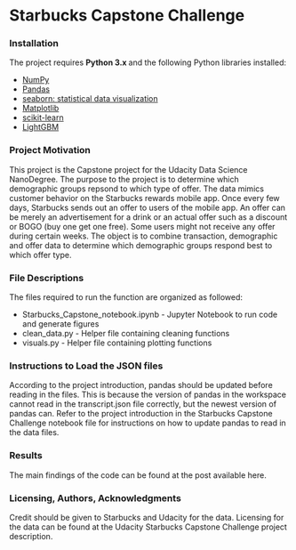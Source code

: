 
<h1>Starbucks Capstone Challenge</h1>

<h3>Installation</h3>

The project requires <b> Python 3.x </b> and the following Python libraries installed:
<ul>

  <li> <a href="http://www.numpy.org/" rel="nofollow">NumPy</a> </li>
  <li> <a href="http://pandas.pydata.org" rel="nofollow">Pandas</a> </li>
  <li> <a href="https://seaborn.pydata.org/" rel="nofollow">seaborn: statistical data visualization </a> </li>
  <li> <a href="https://matplotlib.org/" rel="nofollow">Matplotlib </a> </li>
  <li> <a href="https://scikit-learn.org/stable/" rel="nofollow">scikit-learn </a> </li>
  <li> <a href="https://lightgbm.readthedocs.io/en/latest/#" rel="nofollow">LightGBM</a> </li>

</ul>

<h3> Project Motivation </h3>

This project is the Capstone project for the Udacity Data Science NanoDegree. The purpose to the project is to determine which demographic groups repsond to which type of offer. 
The data mimics customer behavior on the Starbucks rewards mobile app. Once every few days, Starbucks sends out an offer to users of the mobile app. An offer can be merely an advertisement for a drink or an actual offer such as a discount or BOGO (buy one get one free). Some users might not receive any offer during certain weeks. The object is to combine transaction, demographic and offer data to determine which demographic groups respond best to which offer type. 

<h3> File Descriptions </h3>

The files required to run the function are organized as followed:
<ul>
    <li> Starbucks_Capstone_notebook.ipynb - Jupyter Notebook to run code and generate figures</li>
    <li> clean_data.py - Helper file containing cleaning functions</li>
    <li> visuals.py - Helper file containing plotting functions</li>
</ul>


<h3> Instructions to Load the JSON files </h3>

According to the project introduction, pandas should be updated before reading in the files. This is because the version of pandas in the workspace cannot read in the transcript.json file correctly, but the newest version of pandas can. Refer to the project introduction in the Starbucks Capstone Challenge notebook file for instructions on how to update pandas to read in the data files.

<h3> Results </h3>


The main findings of the code can be found at the post available here.

<h3>Licensing, Authors, Acknowledgments</h3>


Credit should be given to Starbucks and Udacity for the data. Licensing for the data can be found at the Udacity Starbucks Capstone Challenge project description. 
